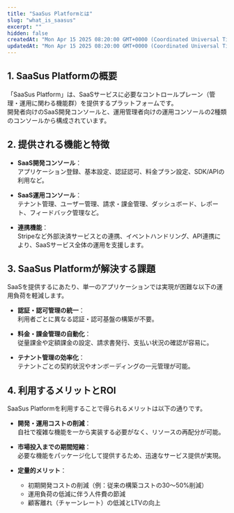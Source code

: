 ```yaml
---
title: "SaaSus Platformとは"
slug: "what_is_saasus"
excerpt: ""
hidden: false
createdAt: "Mon Apr 15 2025 08:20:00 GMT+0000 (Coordinated Universal Time)"
updatedAt: "Mon Apr 15 2025 08:20:00 GMT+0000 (Coordinated Universal Time)"
---
```


## 1. SaaSus Platformの概要

「SaaSus Platform」は、SaaSサービスに必要なコントロールプレーン（管理・運用に関わる機能群）を提供するプラットフォームです。  
開発者向けのSaaS開発コンソールと、運用管理者向けの運用コンソールの2種類のコンソールから構成されています。

## 2. 提供される機能と特徴

- **SaaS開発コンソール**：  
  アプリケーション登録、基本設定、認証認可、料金プラン設定、SDK/APIの利用など。

- **SaaS運用コンソール**：  
  テナント管理、ユーザー管理、請求・課金管理、ダッシュボード、レポート、フィードバック管理など。

- **連携機能**：  
  Stripeなど外部決済サービスとの連携、イベントハンドリング、API連携により、SaaSサービス全体の運用を支援します。

## 3. SaaSus Platformが解決する課題

SaaSを提供するにあたり、単一のアプリケーションでは実現が困難な以下の運用負荷を軽減します。

- **認証・認可管理の統一**：  
  利用者ごとに異なる認証・認可基盤の構築が不要。

- **料金・課金管理の自動化**：  
  従量課金や定額課金の設定、請求書発行、支払い状況の確認が容易に。

- **テナント管理の効率化**：  
  テナントごとの契約状況やオンボーディングの一元管理が可能。

## 4. 利用するメリットとROI

SaaSus Platformを利用することで得られるメリットは以下の通りです。

- **開発・運用コストの削減**：  
  自社で複雑な機能を一から実装する必要がなく、リソースの再配分が可能。

- **市場投入までの期間短縮**：  
  必要な機能をパッケージ化して提供するため、迅速なサービス提供が実現。

- **定量的メリット**：
  - 初期開発コストの削減（例：従来の構築コストの30～50%削減）
  - 運用負荷の低減に伴う人件費の節減
  - 顧客離れ（チャーンレート）の低減とLTVの向上